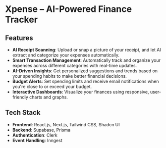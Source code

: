 # Xpense – AI-Powered Finance Tracker

##  Features

-  **AI Receipt Scanning**: Upload or snap a picture of your receipt, and let AI extract and categorize your expenses automatically.
-  **Smart Transaction Management**: Automatically track and organize your expenses across different categories with real-time updates.
-  **AI-Driven Insights**: Get personalized suggestions and trends based on your spending habits to make better financial decisions.
-  **Budget Alerts**: Set spending limits and receive email notifications when you're close to or exceed your budget.
-  **Interactive Dashboards**: Visualize your finances using responsive, user-friendly charts and graphs.

##  Tech Stack

- **Frontend**: React.js, Next.js, Tailwind CSS, Shadcn UI  
- **Backend**: Supabase, Prisma  
- **Authentication**: Clerk  
- **Event Handling**: Inngest  

